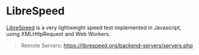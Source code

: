 LibreSpeed
==========

[LibreSpeed][1] is a very lightweight speed test implemented in Javascript, using XMLHttpRequest and Web Workers.

> Remote Servers: https://librespeed.org/backend-servers/servers.php

[1]: https://github.com/librespeed/speedtest
